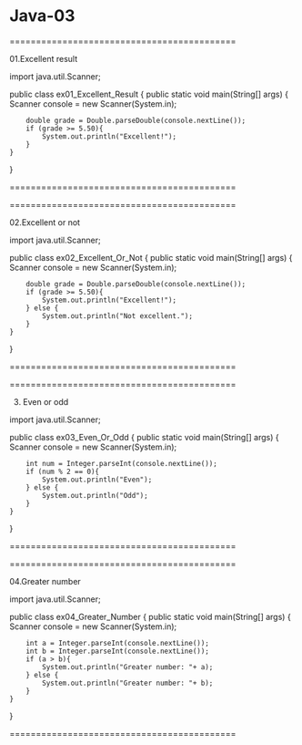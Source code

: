 # Java-03


===========================================

01.Excellent result

import java.util.Scanner;

public class ex01_Excellent_Result {
    public static void main(String[] args) {
        Scanner console = new Scanner(System.in);

        double grade = Double.parseDouble(console.nextLine());
        if (grade >= 5.50){
            System.out.println("Excellent!");
        }
    }
}

===========================================

===========================================

02.Excellent or not

import java.util.Scanner;

public class ex02_Excellent_Or_Not {
    public static void main(String[] args) {
        Scanner console = new Scanner(System.in);

        double grade = Double.parseDouble(console.nextLine());
        if (grade >= 5.50){
            System.out.println("Excellent!");
        } else {
            System.out.println("Not excellent.");
        }
    }
}

===========================================

===========================================

03. Even or odd

import java.util.Scanner;

public class ex03_Even_Or_Odd {
    public static void main(String[] args) {
        Scanner console = new Scanner(System.in);

        int num = Integer.parseInt(console.nextLine());
        if (num % 2 == 0){
            System.out.println("Even");
        } else {
            System.out.println("Odd");
        }
    }
}

===========================================

===========================================

04.Greater number

import java.util.Scanner;

public class ex04_Greater_Number {
    public static void main(String[] args) {
        Scanner console = new Scanner(System.in);

        int a = Integer.parseInt(console.nextLine());
        int b = Integer.parseInt(console.nextLine());
        if (a > b){
            System.out.println("Greater number: "+ a);
        } else {
            System.out.println("Greater number: "+ b);
        }
    }
}

===========================================
